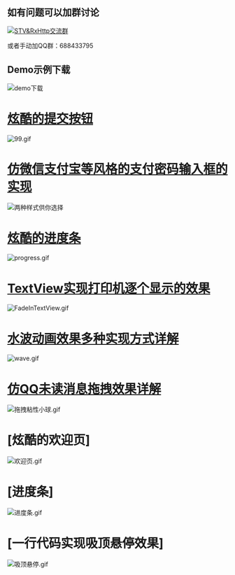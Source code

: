 ## 如有问题可以加群讨论
<a target="_blank" href="http://shang.qq.com/wpa/qunwpa?idkey=33dacdd367ca0b5a9ba96a196a6658666b442b3ec528850e377d50f3d607f26b"><img border="0" src="http://pub.idqqimg.com/wpa/images/group.png" alt="STV&amp;RxHttp交流群" title="STV&amp;RxHttp交流群"></a>

或者手动加QQ群：688433795

## Demo示例下载
![demo下载](https://github.com/lygttpod/AndroidCustomView/blob/master/app/src/main/res/mipmap-xxhdpi/app_download.png?raw=true)

# [**炫酷的提交按钮**](https://github.com/lygttpod/AndroidCustomView/blob/master/animation_button.md)
![99.gif](http://upload-images.jianshu.io/upload_images/2057501-0d1119721429bf71.gif?imageMogr2/auto-orient/strip)


# [**仿微信支付宝等风格的支付密码输入框的实现**](https://github.com/lygttpod/AndroidCustomView/blob/master/pay_psd_input_view.md)
![两种样式供你选择](http://upload-images.jianshu.io/upload_images/2057501-3ca764c315dcdea2.png?imageMogr2/auto-orient/strip%7CimageView2/2/w/320)

# [**炫酷的进度条**](https://github.com/lygttpod/AndroidCustomView/blob/master/progress.md)
![progress.gif](http://upload-images.jianshu.io/upload_images/2057501-615ad5fe97faf782.gif?imageMogr2/auto-orient/strip)

# [**TextView实现打印机逐个显示的效果**](http://www.jianshu.com/p/4d987769785c)
![FadeInTextView.gif](http://upload-images.jianshu.io/upload_images/2057501-a7a751b456b25494.gif?imageMogr2/auto-orient/strip)

# [**水波动画效果多种实现方式详解**](http://www.jianshu.com/p/0cd1c1d47f4a)
![wave.gif](http://upload-images.jianshu.io/upload_images/2057501-43358432099e1e71.gif?imageMogr2/auto-orient/strip)

# [**仿QQ未读消息拖拽效果详解**](http://www.jianshu.com/p/ed2721286778)
![拖拽粘性小球.gif](http://upload-images.jianshu.io/upload_images/2057501-7df462b80a11f7e2.gif?imageMogr2/auto-orient/strip)

# [**炫酷的欢迎页**]
![欢迎页.gif](http://osnoex6vf.bkt.clouddn.com/welcome.gif)

# [**进度条**]
![进度条.gif](http://osnoex6vf.bkt.clouddn.com/loading.gif)

# [**一行代码实现吸顶悬停效果**]
![吸顶悬停.gif](http://osnoex6vf.bkt.clouddn.com/hover_view.gif)
